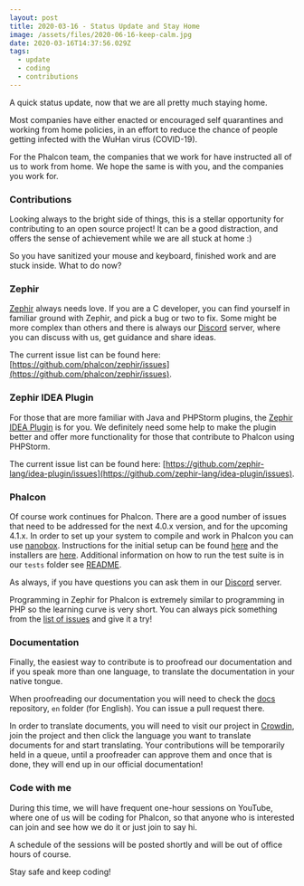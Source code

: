 ```yaml
---
layout: post
title: 2020-03-16 - Status Update and Stay Home
image: /assets/files/2020-06-16-keep-calm.jpg
date: 2020-03-16T14:37:56.029Z
tags:
  - update
  - coding
  - contributions
---
```

A quick status update, now that we are all pretty much staying home.

<!--more-->

Most companies have either enacted or encouraged self quarantines and working from home policies, in an effort to reduce the chance of people getting infected with the WuHan virus (COVID-19).

For the Phalcon team, the companies that we work for have instructed all of us to work from home. We hope the same is with you, and the companies you work for.

### Contributions
Looking always to the bright side of things, this is a stellar opportunity for contributing to an open source project! It can be a good distraction, and offers the sense of achievement while we are all stuck at home :)

So you have sanitized your mouse and keyboard, finished work and are stuck inside. What to do now?

### Zephir
[Zephir](https://zephir-lang.com) always needs love. If you are a C developer, you can find yourself in familiar ground with Zephir, and pick a bug or two to fix. Some might be more complex than others and there is always our [Discord](https://phalcon.io/discord) server, where you can discuss with us, get guidance and share ideas.

The current issue list can be found here: [https://github.com/phalcon/zephir/issues](https://github.com/phalcon/zephir/issues).

### Zephir IDEA Plugin
For those that are more familiar with Java and PHPStorm plugins, the [Zephir IDEA Plugin](https://github.com/zephir-lang/idea-plugin) is for you. We definitely need some help to make the plugin better and offer more functionality for those that contribute to Phalcon using PHPStorm.

The current issue list can be found here: [https://github.com/zephir-lang/idea-plugin/issues](https://github.com/zephir-lang/idea-plugin/issues).

### Phalcon
Of course work continues for Phalcon. There are a good number of issues that need to be addressed for the next 4.0.x version, and for the upcoming 4.1.x. In order to set up your system to compile and work in Phalcon you can use [nanobox](https://nanobox.io). Instructions for the initial setup can be found [here](https://docs.phalcon.io/4.0/en/environments-nanobox) and the installers are [here](https://danhunsaker.awswan.com/nanobox-installers/). Additional information on how to run the test suite is in our `tests` folder see [README](https://github.com/phalcon/cphalcon/blob/master/tests/README.md).

As always, if you have questions you can ask them in our [Discord](https://phalcon.io/discord) server.

Programming in Zephir for Phalcon is extremely similar to programming in PHP so the learning curve is very short. You can always pick something from the [list of issues](https://github.com/phalcon/cphalcon/issues) and give it a try!

### Documentation
Finally, the easiest way to contribute is to proofread our documentation and if you speak more than one language, to translate the documentation in your native tongue.

When proofreading our documentation you will need to check the [docs](https://github.com/phalcon/docs) repository, `en` folder (for English). You can issue a pull request there.

In order to translate documents, you will need to visit our project in [Crowdin](https://crowdin.com/project/phalcon-documentation), join the project and then click the language you want to translate documents for and start translating. Your contributions will be temporarily held in a queue, until a proofreader can approve them and once that is done, they will end up in our official documentation!

### Code with me
During this time, we will have frequent one-hour sessions on YouTube, where one of us will be coding for Phalcon, so that anyone who is interested can join and see how we do it or just join to say hi.

A schedule of the sessions will be posted shortly and will be out of office hours of course.

Stay safe and keep coding!


